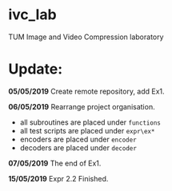 # ivc_lab
TUM Image and Video Compression laboratory

# Update:
**05/05/2019** Create remote repository, add Ex1.  

**06/05/2019** Rearrange project organisation.  
+ all subroutines are placed under `functions`  
+ all test scripts are placed under `expr\ex*`  
+ encoders are placed under `encoder`  
+ decoders are placed under `decoder`  

**07/05/2019** The end of Ex1.

**15/05/2019** Expr 2.2 Finished.

